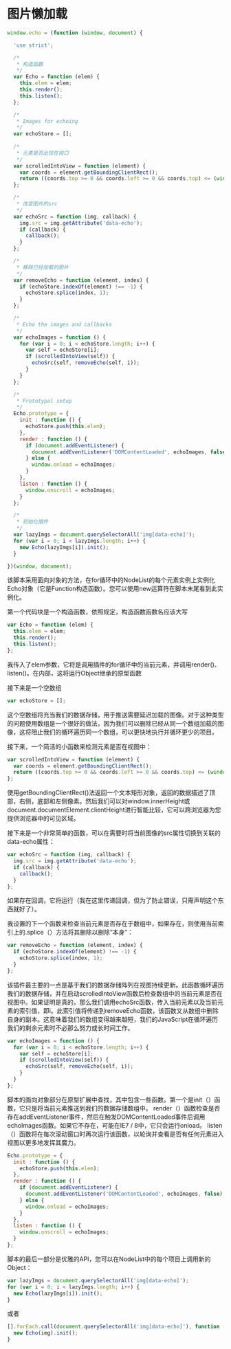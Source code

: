 
# 图片懒加载
```javascript
window.echo = (function (window, document) {

  'use strict';

  /*
   * 构造函数
   */
  var Echo = function (elem) {
    this.elem = elem;
    this.render();
    this.listen();
  };

  /*
   * Images for echoing
   */
  var echoStore = [];
  
  /*
   * 元素是否出现在视口
   */
  var scrolledIntoView = function (element) {
    var coords = element.getBoundingClientRect();
    return ((coords.top >= 0 && coords.left >= 0 && coords.top) <= (window.innerHeight || document.documentElement.clientHeight));
  };

  /*
   * 改变图片的src
   */
  var echoSrc = function (img, callback) {
    img.src = img.getAttribute('data-echo');
    if (callback) {
      callback();
    }
  };

  /*
   * 移除已经加载的图片
   */
  var removeEcho = function (element, index) {
    if (echoStore.indexOf(element) !== -1) {
      echoStore.splice(index, 1);
    }
  };

  /*
   * Echo the images and callbacks
   */
  var echoImages = function () {
    for (var i = 0; i < echoStore.length; i++) {
      var self = echoStore[i];
      if (scrolledIntoView(self)) {
        echoSrc(self, removeEcho(self, i));
      }
    }
  };

  /*
   * Prototypal setup
   */
  Echo.prototype = {
    init : function () {
      echoStore.push(this.elem);
    },
    render : function () {
      if (document.addEventListener) {
        document.addEventListener('DOMContentLoaded', echoImages, false);
      } else {
        window.onload = echoImages;
      }
    },
    listen : function () {
      window.onscroll = echoImages;
    }
  };

  /*
   * 初始化插件
   */
  var lazyImgs = document.querySelectorAll('img[data-echo]');
  for (var i = 0; i < lazyImgs.length; i++) {
    new Echo(lazyImgs[i]).init();
  }

})(window, document);
```
该脚本采用面向对象的方法，在for循环中的NodeList的每个元素实例上实例化Echo对象（它是Function构造函数）。您可以使用new运算符在脚本末尾看到此实例化。

第一个代码块是一个构造函数，依照规定，构造函数函数名应该大写
```javascript
var Echo = function (elem) {
  this.elem = elem;
  this.render();
  this.listen();
};
```

我传入了elem参数，它将是调用插件的for循环中的当前元素，并调用render()、listen()。在内部，这将运行Object继承的原型函数

接下来是一个空数组
```javascript
var echoStore = [];
```
这个空数组将充当我们的数据存储，用于推送需要延迟加载的图像。对于这种类型的问题使用数组是一个很好的做法，因为我们可以删除已经从同一个数组加载的图像，这将阻止我们的循环遍历同一个数组，可以更快地执行并循环更少的项目。


接下来，一个简洁的小函数来检测元素是否在视图中：
```javascript
var scrolledIntoView = function (element) {
  var coords = element.getBoundingClientRect();
  return ((coords.top >= 0 && coords.left >= 0 && coords.top) <= (window.innerHeight || document.documentElement.clientHeight));
};
```
使用getBoundingClientRect()法返回一个文本矩形对象，返回的数据描述了顶部，右侧，底部和左侧像素。然后我们可以对window.innerHeight或document.documentElement.clientHeight进行智能比较，它可以跨浏览器为您提供浏览器中的可见区域。

接下来是一个非常简单的函数，可以在需要时将当前图像的src属性切换到关联的data-echo属性：
```javascript
var echoSrc = function (img, callback) {
  img.src = img.getAttribute('data-echo');
  if (callback) {
    callback();
  }
};
```
如果存在回调，它将运行（我在这里传递回调，但为了防止错误，只需声明这个东西就好了）。

我设置的下一个函数来检查当前元素是否存在于数组中，如果存在，则使用当前索引上的.splice（）方法将其删除以删除“本身”：
```javascript
var removeEcho = function (element, index) {
  if (echoStore.indexOf(element) !== -1) {
    echoStore.splice(index, 1);
  }
};
```

该插件最主要的一点是基于我们的数据存储阵列在视图持续更新。此函数循环遍历我们的数据存储，并在启动scrolledIntoView函数后检查数组中的当前元素是否在视图中。如果证明是真的，那么我们调用echoSrc函数，传入当前元素以及当前元素的索引值，即i。此索引值将传递到removeEcho函数，该函数又从数组中删除自身的副本。这意味着我们的数组变得越来越短，我们的JavaScript在循环遍历我们的剩余元素时不必那么努力或长时间工作。
```javascript
var echoImages = function () {
  for (var i = 0; i < echoStore.length; i++) {
    var self = echoStore[i];
    if (scrolledIntoView(self)) {
      echoSrc(self, removeEcho(self, i));
    }
  }
};
```


脚本的面向对象部分在原型扩展中查找，其中包含一些函数。第一个是init（）函数，它只是将当前元素推送到我们的数据存储数组中。 render（）函数检查是否存在addEventListener事件，然后在触发DOMContentLoaded事件后调用echoImages函数。如果它不存在，可能在IE7 / 8中，它只会运行onload。 listen（）函数将在每次滚动窗口时再次运行该函数，以轮询并查看是否有任何元素进入视图以更多地发挥其魔力。
```javascript
Echo.prototype = {
  init : function () {
    echoStore.push(this.elem);
  },
  render : function () {
    if (document.addEventListener) {
      document.addEventListener('DOMContentLoaded', echoImages, false);
    } else {
      window.onload = echoImages;
    }
  },
  listen : function () {
    window.onscroll = echoImages;
  }
};
```

脚本的最后一部分是优雅的API，您可以在NodeList中的每个项目上调用新的Object：
```javascript
var lazyImgs = document.querySelectorAll('img[data-echo]');
for (var i = 0; i < lazyImgs.length; i++) {
  new Echo(lazyImgs[i]).init();
}
```
或者
```javascript
[].forEach.call(document.querySelectorAll('img[data-echo]'), function (img) {
  new Echo(img).init();
}
```
